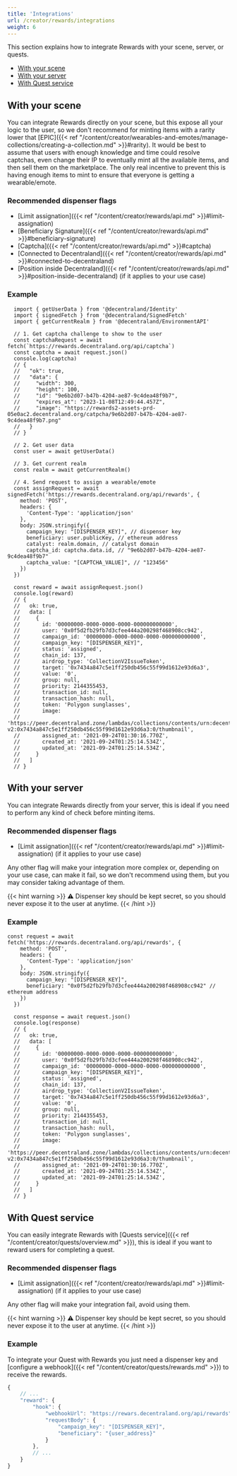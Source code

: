 ```yaml
---
title: 'Integrations'
url: /creator/rewards/integrations
weight: 6
---
```


This section explains how to integrate Rewards with your scene, server, or quests.

- [With your scene](#with-your-scene)
- [With your server](#with-your-server)
- [With Quest service](#with-quest-service)


## With your scene

You can integrate Rewards directly on your scene, but this expose all your logic to the user, so we don't recommend for minting items with a rarity lower that [EPIC]({{< ref "/content/creator/wearables-and-emotes/manage-collections/creating-a-collection.md" >}}#rarity). It would be best to assume that users with enough knowledge and time could resolve captchas, even change their IP to eventually mint all the available items, and then sell them on the marketplace. The only real incentive to prevent this is having enough items to mint to ensure that everyone is getting a wearable/emote.

### Recommended dispenser flags

- [Limit assignation]({{< ref "/content/creator/rewards/api.md" >}}#limit-assignation)
- [Beneficiary Signature]({{< ref "/content/creator/rewards/api.md" >}}#beneficiary-signature)
- [Captcha]({{< ref "/content/creator/rewards/api.md" >}}#captcha)
- [Connected to Decentraland]({{< ref "/content/creator/rewards/api.md" >}}#connected-to-decentraland)
- [Position inside Decentraland]({{< ref "/content/creator/rewards/api.md" >}}#position-inside-decentraland) (if it applies to your use case)

### Example

```tsx
  import { getUserData } from '@decentraland/Identity'
  import { signedFetch } from '@decentraland/SignedFetch'
  import { getCurrentRealm } from '@decentraland/EnvironmentAPI'

  // 1. Get captcha challenge to show to the user
  const captchaRequest = await fetch(`https://rewards.decentraland.org/api/captcha`)
  const captcha = await request.json()
  console.log(captcha)
  // {
  //   "ok": true,
  //   "data": {
  //     "width": 300,
  //     "height": 100,
  //     "id": "9e6b2d07-b47b-4204-ae87-9c4dea48f9b7",
  //     "expires_at": "2023-11-08T12:49:44.457Z",
  //     "image": "https://rewards2-assets-prd-05e0ac2.decentraland.org/catpcha/9e6b2d07-b47b-4204-ae87-9c4dea48f9b7.png"
  //   }
  // }

  // 2. Get user data
  const user = await getUserData()

  // 3. Get current realm
  const realm = await getCurrentRealm()

  // 4. Send request to assign a wearable/emote
  const assignRequest = await signedFetch('https://rewards.decentraland.org/api/rewards', {
    method: 'POST',
    headers: {
      'Content-Type': 'application/json'
    },
    body: JSON.stringify({
      campaign_key: "[DISPENSER_KEY]", // dispenser key
      beneficiary: user.publicKey, // ethereum address
      catalyst: realm.domain, // catalyst domain
      captcha_id: captcha.data.id, // "9e6b2d07-b47b-4204-ae87-9c4dea48f9b7"
      captcha_value: "[CAPTCHA_VALUE]", // "123456"
    })
  })

  const reward = await assignRequest.json()
  console.log(reward)
  // {
  //   ok: true,
  //   data: [
  //     {
  //       id: '00000000-0000-0000-0000-000000000000',
  //       user: '0x0f5d2fb29fb7d3cfee444a200298f468908cc942',
  //       campaign_id: '00000000-0000-0000-0000-000000000000',
  //       campaign_key: "[DISPENSER_KEY]",
  //       status: 'assigned',
  //       chain_id: 137,
  //       airdrop_type: 'CollectionV2IssueToken',
  //       target: '0x7434a847c5e1ff250db456c55f99d1612e93d6a3',
  //       value: '0',
  //       group: null,
  //       priority: 2144355453,
  //       transaction_id: null,
  //       transaction_hash: null,
  //       token: 'Polygon sunglasses',
  //       image:
  //         'https://peer.decentraland.zone/lambdas/collections/contents/urn:decentraland:mumbai:collections-v2:0x7434a847c5e1ff250db456c55f99d1612e93d6a3:0/thumbnail',
  //       assigned_at: '2021-09-24T01:30:16.770Z',
  //       created_at: '2021-09-24T01:25:14.534Z',
  //       updated_at: '2021-09-24T01:25:14.534Z',
  //     }
  //   ]
  // }
```

## With your server

You can integrate Rewards directly from your server, this is ideal if you need to perform any kind of check before minting items.

### Recommended dispenser flags

- [Limit assignation]({{< ref "/content/creator/rewards/api.md" >}}#limit-assignation) (if it applies to your use case)

Any other flag will make your integration more complex or, depending on your use case, can make it fail, so we don't recommend using them, but you may consider taking advantage of them.

{{< hint warning >}}
  ⚠️ Dispenser key should be kept secret, so you should never expose it to the user at anytime.
{{< /hint >}}

### Example

```tsx
const request = await fetch('https://rewards.decentraland.org/api/rewards', {
    method: 'POST',
    headers: {
      'Content-Type': 'application/json'
    },
    body: JSON.stringify({
      campaign_key: "[DISPENSER_KEY]",
      beneficiary: "0x0f5d2fb29fb7d3cfee444a200298f468908cc942" // ethereum address
    })
  })

  const response = await request.json()
  console.log(response)
  // {
  //   ok: true,
  //   data: [
  //     {
  //       id: '00000000-0000-0000-0000-000000000000',
  //       user: '0x0f5d2fb29fb7d3cfee444a200298f468908cc942',
  //       campaign_id: '00000000-0000-0000-0000-000000000000',
  //       campaign_key: "[DISPENSER_KEY]",
  //       status: 'assigned',
  //       chain_id: 137,
  //       airdrop_type: 'CollectionV2IssueToken',
  //       target: '0x7434a847c5e1ff250db456c55f99d1612e93d6a3',
  //       value: '0',
  //       group: null,
  //       priority: 2144355453,
  //       transaction_id: null,
  //       transaction_hash: null,
  //       token: 'Polygon sunglasses',
  //       image:
  //         'https://peer.decentraland.zone/lambdas/collections/contents/urn:decentraland:mumbai:collections-v2:0x7434a847c5e1ff250db456c55f99d1612e93d6a3:0/thumbnail',
  //       assigned_at: '2021-09-24T01:30:16.770Z',
  //       created_at: '2021-09-24T01:25:14.534Z',
  //       updated_at: '2021-09-24T01:25:14.534Z',
  //     }
  //   ]
  // }
```

## With Quest service

You can easily integrate Rewards with [Quests service]({{< ref "/content/creator/quests/overview.md" >}}), this is ideal if you want to reward users for completing a quest.

### Recommended dispenser flags

- [Limit assignation]({{< ref "/content/creator/rewards/api.md" >}}#limit-assignation) (if it applies to your use case)

Any other flag will make your integration fail, avoid using them.

{{< hint warning >}}
  ⚠️ Dispenser key should be kept secret, so you should never expose it to the user at anytime.
{{< /hint >}}

### Example

To integrate your Quest with Rewards you just need a dispenser key and [configure a webhook]({{< ref "/content/creator/quests/rewards.md" >}}) to receive the rewards.

```js
{
    // ...
    "reward": {
        "hook": {
            "webhookUrl": "https://rewars.decentraland.org/api/rewards",
            "requestBody": {
                "campaign_key": "[DISPENSER_KEY]",
                "beneficiary": "{user_address}"
            }
        },
        // ...
    }
}
```
